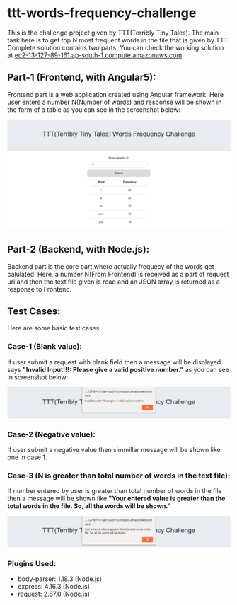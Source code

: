 # ttt-words-frequency-challenge
This is the challenge project given by TTT(Terribly Tiny Tales). The main task here is to get top N most frequent words in the file that is given by TTT. Complete solution contains two parts. You can check the working solution at <a href="http://ec2-13-127-89-161.ap-south-1.compute.amazonaws.com">ec2-13-127-89-161.ap-south-1.compute.amazonaws.com</a>

## Part-1 (Frontend, with Angular5):
Frontend part is a web application created using Angular framework. Here user enters a number N(Number of words) and response will be shown in the form of a table as you can see in the screenshot below:

<img src="home.png">

## Part-2 (Backend, with Node.js):
Backend part is the core part where actually frequecy of the words get calulated. Here, a number N(From Frontend) is received as a part of request url and then the text file given is read and an JSON array is returned as a response to Frontend.

## Test Cases:
Here are some basic test cases:

### Case-1 (Blank value):
If user submit a request with blank field then a message will be displayed says <b>"Invalid Input!!!: Please give a valid positive number."</b> as you can see in screenshot below:

<img src="invalid_input.png">

### Case-2 (Negative value):
If user submit a negative value then simmillar message will be shown like one in case 1.

### Case-3 (N is greater than total number of words in the text file):
If number entered by user is greater than total number of words in the file then a message will be shown like <b>"Your entered value is greater than the total words in the file. So, all the words will be shown."</b>

<img src="limit_exceed.png">

### Plugins Used:

<ul>
	<li>body-parser: 1.18.3 (Node.js)</li>
	<li>express: 4.16.3 (Node.js)</li>
	<li>request: 2.87.0 (Node.js)</li>
</ul>

